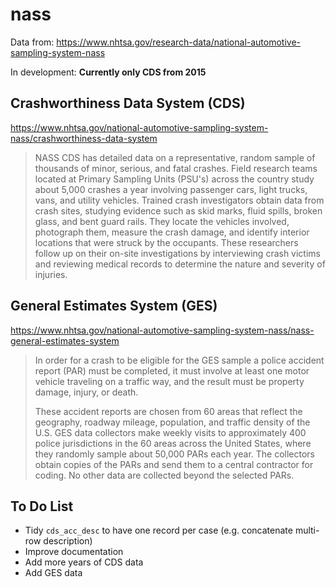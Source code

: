 # nass

Data from: https://www.nhtsa.gov/research-data/national-automotive-sampling-system-nass

In development: **Currently only CDS from 2015**

## Crashworthiness Data System (CDS)
https://www.nhtsa.gov/national-automotive-sampling-system-nass/crashworthiness-data-system

> NASS CDS has detailed data on a representative, random sample of thousands of minor, serious, and fatal crashes. Field research teams located at Primary Sampling Units (PSU's) across the country study about 5,000 crashes a year involving passenger cars, light trucks, vans, and utility vehicles. Trained crash investigators obtain data from crash sites, studying evidence such as skid marks, fluid spills, broken glass, and bent guard rails. They locate the vehicles involved, photograph them, measure the crash damage, and identify interior locations that were struck by the occupants. These researchers follow up on their on-site investigations by interviewing crash victims and reviewing medical records to determine the nature and severity of injuries.

## General Estimates System (GES)
https://www.nhtsa.gov/national-automotive-sampling-system-nass/nass-general-estimates-system

> In order for a crash to be eligible for the GES sample a police accident report (PAR) must be completed, it must involve at least one motor vehicle traveling on a traffic way, and the result must be property damage, injury, or death.
>
> These accident reports are chosen from 60 areas that reflect the geography, roadway mileage, population, and traffic density of the U.S. GES data collectors make weekly visits to approximately 400 police jurisdictions in the 60 areas across the United States, where they randomly sample about 50,000 PARs each year. The collectors obtain copies of the PARs and send them to a central contractor for coding. No other data are collected beyond the selected PARs.

## To Do List

* Tidy `cds_acc_desc` to have one record per case (e.g. concatenate multi-row description)
* Improve documentation
* Add more years of CDS data
* Add GES data

